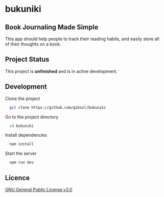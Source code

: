 # bukuniki

## Book Journaling Made Simple

This app should help people to track their reading
habits, and easily store all of their thoughts on a book.

## Project Status

This project is **unfinished** and is in active development.

## Development

Clone the project

```bash
  git clone https://github.com/gibsol/bukuniki
```

Go to the project directory

```bash
  cd bukuniki
```

Install dependencies

```bash
  npm install
```

Start the server

```bash
  npm run dev
```

## Licence

[GNU General Public License v3.0](https://www.gnu.org/licenses/gpl-3.0.html)
